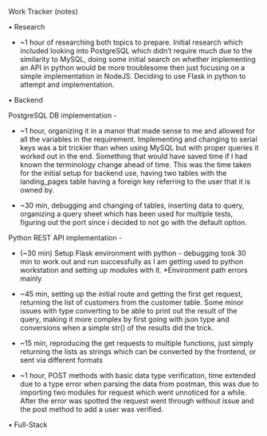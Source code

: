 Work Tracker (notes)

•	Research

-	~1 hour of researching both topics to prepare. Initial research which included looking into PostgreSQL which didn’t require much due to the similarity to MySQL, doing some initial search on whether implementing an API in python would be more troublesome then just focusing on a simple implementation in NodeJS. Deciding to use Flask in python to attempt and implementation.


•	Backend

PostgreSQL DB implementation - 

-	~1 hour, organizing it in a manor that made sense to me and allowed for all the variables in the requirement. Implementing and changing to serial keys was a bit trickier than when using MySQL but with proper queries it worked out in the end. Something that would have saved time if I had known the terminology change ahead of time. This was the time taken for the initial setup for backend use, having two tables with the landing_pages table having a foreign key referring to the user that it is owned by.

-   ~30 min, debugging and changing of tables, inserting data to query, organizing a query sheet which has been used for multiple tests, figuring out the port since i decided to not go with the default option.

Python REST API implementation - 

-	(~30 min) Setup Flask environment with python - debugging took 30 min to work out and run successfully as I am getting used to python workstation and setting up modules with it. *Environment path errors mainly

-   ~45 min, setting up the initial route and getting the first get request, returning the list of customers from the customer table. Some minor issues with type converting to be able to print out the result of the query, making it more complex by first going with json type and conversions when a simple str() of the results did the trick.

-   ~15 min, reproducing the get requests to multiple functions, just simply returning the lists as strings which can be converted by the frontend, or sent via different formats

-   ~1 hour, POST methods with basic data type verification, time extended due to a type error when parsing the data from postman, this was due to importing two modules for request which went unnoticed for a while. After the error was spotted the request went through without issue and the post method to add a user was verified.

•	Full-Stack

